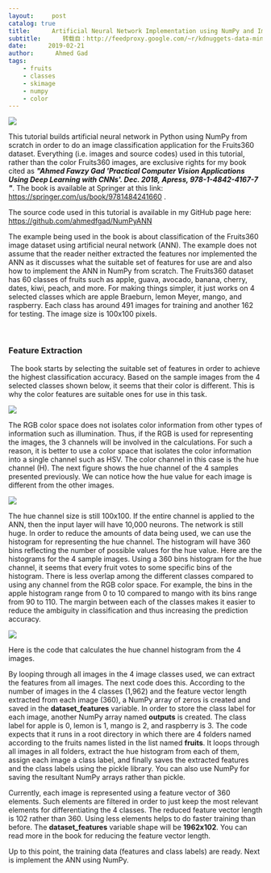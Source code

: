 ```yaml
---
layout:     post
catalog: true
title:      Artificial Neural Network Implementation using NumPy and Image Classification
subtitle:      转载自：http://feedproxy.google.com/~r/kdnuggets-data-mining-analytics/~3/VzWLWwdMYdg/artificial-neural-network-implementation-using-numpy-and-image-classification.html
date:      2019-02-21
author:      Ahmed Gad
tags:
    - fruits
    - classes
    - skimage
    - numpy
    - color
---
```


![](https://media.licdn.com/media/gcrc/dms/image/C5612AQEFTgLp7700rQ/article-cover_image-shrink_720_1280/0?e=1556150400&v=beta&t=MyPUxFYFO7YkdI1jxcML1IlED2ZooeutKw6JJ4xE2Pk)


This tutorial builds artificial neural network in Python using NumPy from scratch in order to do an image classification application for the Fruits360 dataset. Everything (i.e. images and source codes) used in this tutorial, rather than the color Fruits360 images, are exclusive rights for my book cited as ***"Ahmed Fawzy Gad 'Practical Computer Vision Applications Using Deep Learning with CNNs'. Dec. 2018, Apress, 978-1-4842-4167-7 "***. The book is available at Springer at this link: https://springer.com/us/book/9781484241660 .

The source code used in this tutorial is available in my GitHub page here: https://github.com/ahmedfgad/NumPyANN

The example being used in the book is about classification of the Fruits360 image dataset using artificial neural network (ANN). The example does not assume that the reader neither extracted the features nor implemented the ANN as it discusses what the suitable set of features for use are and also how to implement the ANN in NumPy from scratch. The Fruits360 dataset has 60 classes of fruits such as apple, guava, avocado, banana, cherry, dates, kiwi, peach, and more. For making things simpler, it just works on 4 selected classes which are apple Braeburn, lemon Meyer, mango, and raspberry. Each class has around 491 images for training and another 162 for testing. The image size is 100x100 pixels.

 

### Feature Extraction

 The book starts by selecting the suitable set of features in order to achieve the highest classification accuracy. Based on the sample images from the 4 selected classes shown below, it seems that their color is different. This is why the color features are suitable ones for use in this task.

![](https://www.kdnuggets.com/wp-content/uploads/image1-1.jpg)


The RGB color space does not isolates color information from other types of information such as illumination. Thus, if the RGB is used for representing the images, the 3 channels will be involved in the calculations. For such a reason, it is better to use a color space that isolates the color information into a single channel such as HSV. The color channel in this case is the hue channel (H). The next figure shows the hue channel of the 4 samples presented previously. We can notice how the hue value for each image is different from the other images.

![](https://www.kdnuggets.com/wp-content/uploads/image2.jpg)


The hue channel size is still 100x100. If the entire channel is applied to the ANN, then the input layer will have 10,000 neurons. The network is still huge. In order to reduce the amounts of data being used, we can use the histogram for representing the hue channel. The histogram will have 360 bins reflecting the number of possible values for the hue value. Here are the histograms for the 4 sample images. Using a 360 bins histogram for the hue channel, it seems that every fruit votes to some specific bins of the histogram. There is less overlap among the different classes compared to using any channel from the RGB color space. For example, the bins in the apple histogram range from 0 to 10 compared to mango with its bins range from 90 to 110. The margin between each of the classes makes it easier to reduce the ambiguity in classification and thus increasing the prediction accuracy.

![](https://www.kdnuggets.com/wp-content/uploads/image3-2.png)


Here is the code that calculates the hue channel histogram from the 4 images.



By looping through all images in the 4 image classes used, we can extract the features from all images. The next code does this. According to the number of images in the 4 classes (1,962) and the feature vector length extracted from each image (360), a NumPy array of zeros is created and saved in the **dataset_features** variable. In order to store the class label for each image, another NumPy array named **outputs** is created. The class label for apple is 0, lemon is 1, mango is 2, and raspberry is 3. The code expects that it runs in a root directory in which there are 4 folders named according to the fruits names listed in the list named **fruits**. It loops through all images in all folders, extract the hue histogram from each of them, assign each image a class label, and finally saves the extracted features and the class labels using the pickle library. You can also use NumPy for saving the resultant NumPy arrays rather than pickle.



Currently, each image is represented using a feature vector of 360 elements. Such elements are filtered in order to just keep the most relevant elements for differentiating the 4 classes. The reduced feature vector length is 102 rather than 360. Using less elements helps to do faster training than before. The **dataset_features** variable shape will be **1962x102**. You can read more in the book for reducing the feature vector length.

Up to this point, the training data (features and class labels) are ready. Next is implement the ANN using NumPy.
